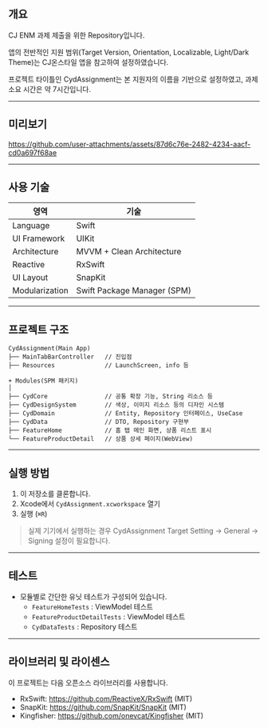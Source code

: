 ## 개요

CJ ENM 과제 제출을 위한 Repository입니다.

앱의 전반적인 지원 범위(Target Version, Orientation, Localizable, Light/Dark Theme)는 CJ온스타일 앱을 참고하여 설정하였습니다.

프로젝트 타이틀인 CydAssignment는 본 지원자의 이름을 기반으로 설정하였고, 과제 소요 시간은 약 7시간입니다.


---

## 미리보기


https://github.com/user-attachments/assets/87d6c76e-2482-4234-aacf-cd0a697f68ae



---

## 사용 기술

| 영역 | 기술 |
|------|------|
| Language | Swift |
| UI Framework | UIKit |
| Architecture | MVVM + Clean Architecture |
| Reactive | RxSwift |
| UI Layout | SnapKit |
| Modularization | Swift Package Manager (SPM) |

---

## 프로젝트 구조

```text
CydAssignment(Main App)
├── MainTabBarController   // 진입점
├── Resources              // LaunchScreen, info 등

+ Modules(SPM 패키지)
│
├── CydCore                // 공통 확장 기능, String 리소스 등
├── CydDesignSystem        // 색상, 이미지 리소스 등의 디자인 시스템
├── CydDomain              // Entity, Repository 인터페이스, UseCase
├── CydData                // DTO, Repository 구현부
├── FeatureHome            // 홈 탭 메인 화면, 상품 리스트 표시
└── FeatureProductDetail   // 상품 상세 페이지(WebView)
```

---

## 실행 방법

1. 이 저장소를 클론합니다.
2. Xcode에서 `CydAssignment.xcworkspace` 열기  
3. 실행 (`⌘R`)  
> 실제 기기에서 실행하는 경우 CydAssignment Target Setting -> General -> Signing 설정이 필요합니다.

---

##  테스트

- 모듈별로 간단한 유닛 테스트가 구성되어 있습니다.
    - `FeatureHomeTests` : ViewModel 테스트
    - `FeatureProductDetailTests` : ViewModel 테스트
    - `CydDataTests` : Repository 테스트

---

## 라이브러리 및 라이센스

이 프로젝트는 다음 오픈소스 라이브러리를 사용합니다.

- RxSwift: https://github.com/ReactiveX/RxSwift (MIT)
- SnapKit: https://github.com/SnapKit/SnapKit (MIT) 
- Kingfisher: https://github.com/onevcat/Kingfisher (MIT)


